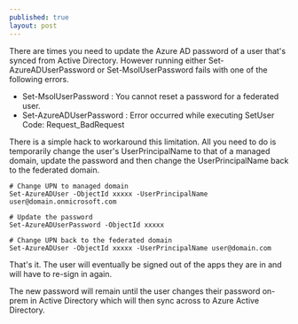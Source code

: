 ```yaml
---
published: true
layout: post
---
```

There are times you need to update the Azure AD password of a user that's synced from Active Directory. However running either Set-AzureADUserPassword or Set-MsolUserPassword fails with one of the following errors.
- Set-MsolUserPassword : You cannot reset a password for a federated user.
- Set-AzureADUserPassword : Error occurred while executing SetUser Code: Request_BadRequest

There is a simple hack to workaround this limitation. All you need to do is temporarily change the user's UserPrincipalName to that of a managed domain, update the password and then change the UserPrincipalName back to the federated domain.

	# Change UPN to managed domain
    Set-AzureADUser -ObjectId xxxxx -UserPrincipalName user@domain.onmicrosoft.com
    
    # Update the password
    Set-AzureADUserPassword -ObjectId xxxxx
    
    # Change UPN back to the federated domain
    Set-AzureADUser -ObjectId xxxxx -UserPrincipalName user@domain.com

That's it. The user will eventually be signed out of the apps they are in and will have to re-sign in again. 

The new password will remain until the user changes their password on-prem in Active Directory which will then sync across to Azure Active Directory.

